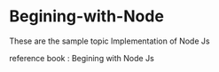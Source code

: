 # Begining-with-Node

These are the sample topic Implementation of Node Js

reference book : Begining with Node Js
